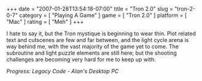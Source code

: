 +++
date = "2007-01-28T13:54:18-07:00"
title = "Tron 2.0"
slug = "tron-2-0-7"
category = [ "Playing A Game" ]
game = [ "Tron 2.0" ]
platform = [ "Mac" ]
rating = [ "Meh" ]
+++

I hate to say it, but the Tron mystique is beginning to wear thin.  Plot related text and cutscenes are few and far between, and the light cycle arena is way behind me, with the vast majority of the game yet to come.  The subroutine and light puzzle elements are still here; but the shooting challenges are becoming very hard for me to keep up with.

<i>Progress: Legacy Code - Alan's Desktop PC</i>